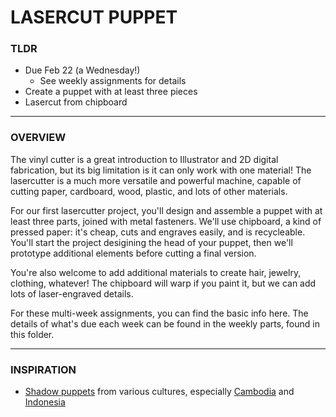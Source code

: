 # LASERCUT PUPPET

### TLDR

* Due Feb 22 (a Wednesday!)  
  * See weekly assignments for details  
* Create a puppet with at least three pieces  
* Lasercut from chipboard  

- - -

### OVERVIEW  
The vinyl cutter is a great introduction to Illustrator and 2D digital fabrication, but its big limitation is it can only work with one material! The lasercutter is a much more versatile and powerful machine, capable of cutting paper, cardboard, wood, plastic, and lots of other materials.

For our first lasercutter project, you'll design and assemble a puppet with at least three parts, joined with metal fasteners. We'll use chipboard, a kind of pressed paper: it's cheap, cuts and engraves easily, and is recycleable. You'll start the project desigining the head of your puppet, then we'll prototype additional elements before cutting a final version.

You're also welcome to add additional materials to create hair, jewelry, clothing, whatever! The chipboard will warp if you paint it, but we can add lots of laser-engraved details.

For these multi-week assignments, you can find the basic info here. The details of what's due each week can be found in the weekly parts, found in this folder.

- - -

### INSPIRATION  

* [Shadow puppets](https://en.wikipedia.org/wiki/Shadow_play) from various cultures, especially [Cambodia](https://en.wikipedia.org/wiki/Khmer_shadow_theatre) and [Indonesia](https://en.wikipedia.org/wiki/Wayang)  

